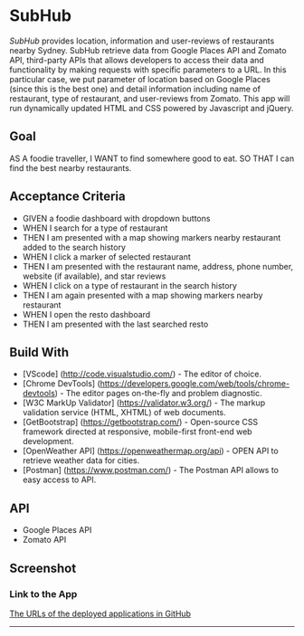 # SubHub
*SubHub* provides location, information and user-reviews of restaurants nearby Sydney. SubHub retrieve data from Google Places API and Zomato API, third-party APIs that allows developers to access their data and functionality by making requests with specific parameters to a URL. In this particular case, we put parameter of location based on Google Places (since this is the best one) and detail information including name of restaurant, type of restaurant, and user-reviews from Zomato. This app will run dynamically updated HTML and CSS powered by Javascript and jQuery. 


## Goal 
<p>AS A foodie traveller, I WANT to find somewhere good to eat. SO THAT I can find the best nearby restaurants.</p>


## Acceptance Criteria
* GIVEN a foodie dashboard with dropdown buttons
* WHEN I search for a type of restaurant
* THEN I am presented with a map showing markers nearby restaurant added to the search history
* WHEN I click a marker of selected restaurant 
* THEN I am presented with the restaurant name, address, phone number, website (if available), and star reviews
* WHEN I click on a type of restaurant in the search history
* THEN I am again presented with a map showing markers nearby restaurant
* WHEN I open the resto dashboard
* THEN I am presented with the last searched resto


## Build With
* [VScode] (http://code.visualstudio.com/) - The editor of choice.
* [Chrome DevTools] (https://developers.google.com/web/tools/chrome-devtools) - The editor pages on-the-fly and problem diagnostic.
* [W3C MarkUp Validator] (https://validator.w3.org/) - The markup validation service (HTML, XHTML) of web documents.
* [GetBootstrap] (https://getbootstrap.com/) - Open-source CSS framework directed at responsive, mobile-first front-end web development. 
* [OpenWeather API] (https://openweathermap.org/api) - OPEN API to retrieve weather data for cities.
* [Postman] (https://www.postman.com/) - The Postman API allows to easy access to API.

## API
* Google Places API
* Zomato API

## Screenshot


### Link to the App
<a href="">The URLs of the deployed applications in GitHub</a><hr>